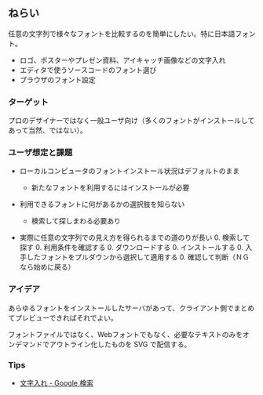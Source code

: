 ## ねらい

任意の文字列で様々なフォントを比較するのを簡単にしたい。特に日本語フォント。

- ロゴ、ポスターやプレゼン資料、アイキャッチ画像などの文字入れ
- エディタで使うソースコードのフォント選び
- ブラウザのフォント設定

### ターゲット

プロのデザイナーではなく一般ユーザ向け（多くのフォントがインストールしてあって当然、ではない）。

### ユーザ想定と課題

- ローカルコンピュータのフォントインストール状況はデフォルトのまま
    - 新たなフォントを利用するにはインストールが必要

- 利用できるフォントに何があるかの選択肢を知らない
    - 検索して探しまわる必要あり

- 実際に任意の文字列での見え方を得られるまでの道のりが長い
    0. 検索して探す
    0. 利用条件を確認する
    0. ダウンロードする
    0. インストールする
    0. 入手したフォントをプルダウンから選択して適用する
    0. 確認して判断（ＮＧなら始めに戻る）

### アイデア

あらゆるフォントをインストールしたサーバがあって、クライアント側でまとめてプレビューできればそれでよい。

フォントファイルではなく、Webフォントでもなく、必要なテキストのみをオンデマンドでアウトライン化したものを SVG で配信する。

### Tips
- [文字入れ \- Google 検索](https://www.google.co.jp/search?q=%E6%96%87%E5%AD%97%E5%85%A5%E3%82%8C)

